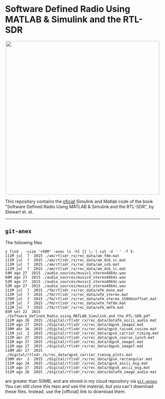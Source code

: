 # Software Defined Radio Using MATLAB & Simulink and the RTL-SDR

<p align="center">
    <img height="500pt" src="https://github.com/tapyu/stewart-rtl-sdr-using-matlab/assets/22801918/0b0832a5-8253-408a-9cf9-14be23d80098">
</p>

This repository contains the [oficial] Simulink and Matlab code of the book "Software Defined Radio Using MATLAB & Simulink and the RTL-SDR", by Stewart et. at.

---
## `git-anex`

The following files
```
❯ find . -size '+50M' -exec ls -hl {} \; | cut -d ' ' -f 5-
111M jul  7  2015 ./am/rtlsdr_rx/rec_data/am_fdm.mat
111M jul  7  2015 ./am/rtlsdr_rx/rec_data/am_dsb_sc.mat
111M jul  7  2015 ./am/rtlsdr_rx/rec_data/am_ssb.mat
111M jul  7  2015 ./am/rtlsdr_rx/rec_data/am_dsb_tc.mat
54M ago 27  2015 ./audio_sources/music1_stereo48kHz.wav
60M ago 27  2015 ./audio_sources/music4_stereo48kHz.wav
52M ago 27  2015 ./audio_sources/music2_stereo48kHz.wav
52M ago 27  2015 ./audio_sources/music5_stereo48kHz.wav
111M jul  7  2015 ./fm/rtlsdr_rx/rec_data/wfm_mono.mat
111M jul  7  2015 ./fm/rtlsdr_rx/rec_data/wfm_stereo.mat
276M jul  7  2015 ./fm/rtlsdr_rx/rec_data/wfm_stereo_150kHzoffset.mat
111M jul  7  2015 ./fm/rtlsdr_rx/rec_data/wfm_fmfdm.mat
111M jul  7  2015 ./fm/rtlsdr_rx/rec_data/wfm_amfm.mat
85M set 22  2015 ./Software_Defined_Radio_using_MATLAB_Simulink_and_the_RTL-SDR.pdf
111M ago 26  2015 ./digital/rtlsdr_rx/rec_data/datafm_ascii_audio.mat
111M ago 27  2015 ./digital/rtlsdr_rx/rec_data/dqpsk_image2.mat
230M abr 16  2015 ./digital/rtlsdr_rx/rec_data/qpsk_raised_cosine.mat
111M jul  2  2015 ./digital/rtlsdr_rx/rec_data/qpsk_carrier_timing.mat
111M abr 27  2015 ./digital/rtlsdr_rx/rec_data/qpsk_coarse_synch.mat
111M ago 27  2015 ./digital/rtlsdr_rx/rec_data/dqpsk_image1.mat
111M ago 27  2015 ./digital/rtlsdr_rx/rec_data/dqpsk_image7.mat
110M abr 27  2015 ./digital/rtlsdr_rx/rec_data/qpsk_carrier_timing_plots.mat
230M abr  2  2015 ./digital/rtlsdr_rx/rec_data/qpsk_rectangular.mat
111M ago 24  2015 ./digital/rtlsdr_rx/rec_data/qpsk_ascii_msg.mat
111M ago 27  2015 ./digital/rtlsdr_rx/rec_data/dqpsk_ascii_msg.mat
312M ago 26  2015 ./digital/rtlsdr_rx/rec_data/datafm_image_audio.mat
```

are greater than 50MB, and are stored in my cloud repository via [`git-annex`](https://gist.github.com/tapyu/0427afb25df969c1972942d945284ba2#git-annex). You can still clone this repo and use the material, but you can't download these files. Instead, use the [official] link to download them.

[oficial]: https://www.mathworks.com/campaigns/offers/download-rtl-sdr-ebook.html
